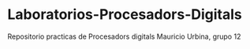 # Laboratorios-Procesadors-Digitals
Repositorio practicas de Procesadors digitals Mauricio Urbina, grupo 12
